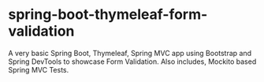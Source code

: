 # spring-boot-thymeleaf-form-validation
A very basic Spring Boot, Thymeleaf, Spring MVC app using Bootstrap and Spring DevTools to showcase Form Validation.  Also includes, Mockito based Spring MVC Tests.
